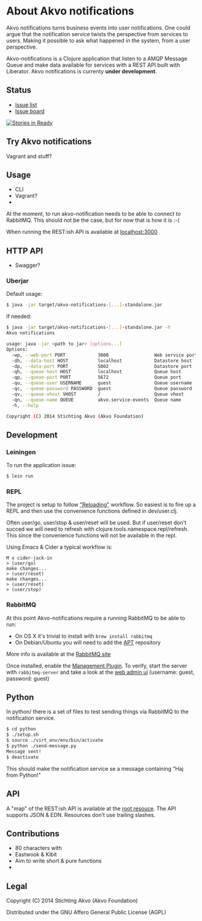 # About Akvo notifications

Akvo notifications turns business events into user notifications. One could argue
that the notification service twists the perspective from services to
users. Making it possible to ask what happened in the system, from a
user perspective.

Akvo-notifications is a Clojure application that listen to a AMQP Message Queue and make data available for services with a REST API built with Liberator. Akvo notifications is currenty **under development**.

## Status 
- [Issue list](https://github.com/akvo/akvo-notifications/issues?state=open)
- [Issue board](https://waffle.io/akvo/akvo-notifications/)

[![Stories in Ready](https://badge.waffle.io/akvo/akvo-notifications.svg?label=ready&title=Ready)](http://waffle.io/akvo/akvo-notifications)

## Try Akvo notifications
Vagrant and stuff?

## Usage

- CLI
- Vagrant?
- 

At the moment, to run akvo-notification needs to be able to connect to RabbitMQ. This should not be the case, but for now that is how it is :-(

When running the REST:ish API is available at [localhost:3000](http://localhost:3000)


## HTTP API

- Swagger?


### Uberjar
Default usage:

```bash
$ java -jar target/akvo-notifications-[...]-standalone.jar
```

If needed: 

```bash
$ java -jar target/akvo-notifications-[...]-standalone.jar -h
Akvo notifications

usage: java -jar <path to jar> [options...]
Options:
  -wp, --web-port PORT            3000                 Web service port
  -dh, --data-host HOST           localhost            Datastore host
  -dp, --data-port PORT           5002                 Datastore port
  -qh, --queue-host HOST          localhost            Queue host
  -qp, --queue-port PORT          5672                 Queue port
  -qu, --queue-user USERNAME      guest                Queue username
  -qc, --queue-password PASSWORD  guest                Queue password
  -qv, --queue-vhost VHOST        /                    Queue vhost
  -qn, --queue-name QUEUE         akvo.service-events  Queue name
  -h, --help

Copyright (C) 2014 Stichting Akvo (Akvo Foundation)
```

## Development

### Leiningen
To run the application issue:

```bash
$ lein run
```

### REPL
The project is setup to follow ["Reloading"](https://github.com/stuartsierra/component/blob/2e66fb8ad9054e490f4f3e26398a536a05fb3a66/README.md#reloading) workflow. So easiest is to fire up a REPL and then use the convenience functions defined in dev/user.clj.

Often user/go, user/stop & user/reset will be used. But if user/reset don't succed we will need to refresh with clojure.tools.namespace.repl/refresh. This since the convenience functions will not be available in the repl.

Using Emacs & Cider a typical workflow is:

```emacs
M x cider-jack-in
> (user/go)
make changes...
> (user/reset)
make changes...
> (user/reset)
> (user/stop)
```

### RabbitMQ
At this point Akvo-notifications require a running RabbitMQ to be able
to run:

* On OS X it's trivial to install with `brew install rabbitmq`
* On Debian/Ubuntu you will need to add the [APT](https://www.rabbitmq.com/install-debian.html#apt) repository

More info is available at the [RabbitMQ site](https://www.rabbitmq.com/download.html)

Once installed, enable the [Management Plugin](https://www.rabbitmq.com/management.html). To verify,
start the server with `rabbitmq-server` and take a look at the [web admin ui](http://server-name:15672/) (username:
guest, password: guest)

## Python

In python/ there is a set of files to test sending things via RabbitMQ to the notification service.

```bash
$ cd python
$ ./setup.sh
$ source ./virt_env/env/bin/activate
$ python ./send-message.py
Message sent!
$ deactivate
```
This should make the notification service se a message containing "Haj from Python!"

## API
A "map" of the REST:ish API is available at the [root resouce](http://localhost:3000). The API supports JSON & EDN. Resources don't use trailing slashes.

## Contributions
- 80 characters with
- Eastwook & Kibit
- Aim to write short & pure functions
- 

## Legal
Copyright (C) 2014 Stichting Akvo (Akvo Foundation)

Distributed under the GNU Affero General Public License (AGPL) 
